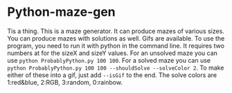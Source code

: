 # Python-maze-gen
Tis a thing.
This is a maze generator. It can produce mazes of various sizes. You can produce mazes with solutions as well.
Gifs are available. To use the program, you need to run it with python in the command line. It requires two numbers
at for the sizeX and sizeY values. For an unsolved maze you can use `python ProbablyPython.py 100 100`. For a
solved maze you can use `python ProbablyPython.py 100 100 --shouldSolve --solveColor 2`. To make either of these
into a gif, just add `--isGif` to the end. The solve colors are 1:red&blue, 2:RGB, 3:random, 0:rainbow.

